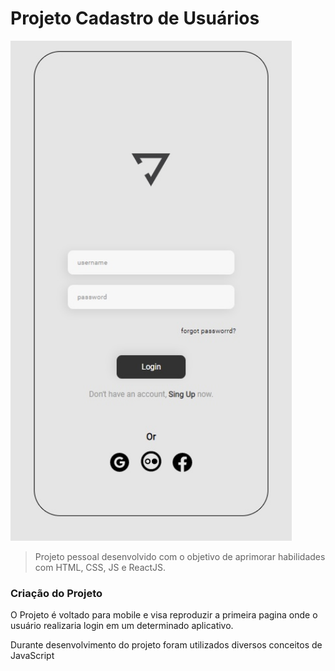 # Projeto Cadastro de Usuários 


<img src="./interface.png" alt="interfaceProject" width="450px">

> Projeto pessoal desenvolvido com o objetivo de aprimorar habilidades com HTML, CSS, JS e ReactJS.

### Criação do Projeto

O Projeto é voltado para mobile e visa reproduzir a primeira pagina onde o usuário realizaria login em um determinado aplicativo.

Durante desenvolvimento do projeto foram utilizados diversos conceitos de JavaScript


